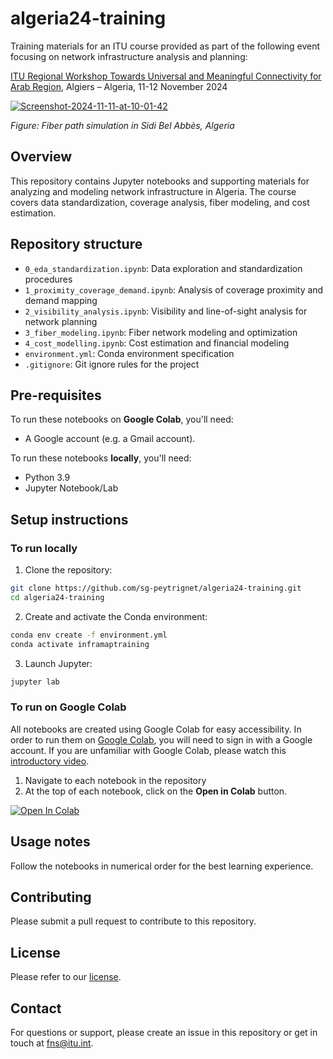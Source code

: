 # algeria24-training

Training materials for an ITU course provided as part of the following event focusing on network infrastructure analysis and planning:

[ITU Regional Workshop Towards Universal and Meaningful Connectivity for Arab Region](https://www.itu.int/en/ITU-D/Regional-Presence/ArabStates/Pages/Events/2024/MeaningfulConnectivity/MConn.aspx), Algiers – Algeria, 11-12 November 2024

<a href="https://ibb.co/ftvCtyQ"><img src="https://i.ibb.co/3Wz0Wjk/Screenshot-2024-11-11-at-10-01-42.png" alt="Screenshot-2024-11-11-at-10-01-42" border="0"></a>

_Figure: Fiber path simulation in Sidi Bel Abbès, Algeria_

## Overview

This repository contains Jupyter notebooks and supporting materials for analyzing and modeling network infrastructure in Algeria. The course covers data standardization, coverage analysis, fiber modeling, and cost estimation.

## Repository structure

- `0_eda_standardization.ipynb`: Data exploration and standardization procedures
- `1_proximity_coverage_demand.ipynb`: Analysis of coverage proximity and demand mapping
- `2_visibility_analysis.ipynb`: Visibility and line-of-sight analysis for network planning
- `3_fiber_modeling.ipynb`: Fiber network modeling and optimization
- `4_cost_modelling.ipynb`: Cost estimation and financial modeling
- `environment.yml`: Conda environment specification
- `.gitignore`: Git ignore rules for the project

## Pre-requisites

To run these notebooks on **Google Colab**, you'll need:
- A Google account (e.g. a Gmail account).

To run these notebooks **locally**, you'll need:

- Python 3.9
- Jupyter Notebook/Lab

## Setup instructions

### To run locally

1. Clone the repository:

```bash
git clone https://github.com/sg-peytrignet/algeria24-training.git
cd algeria24-training
```

2. Create and activate the Conda environment:

```bash
conda env create -f environment.yml
conda activate inframaptraining
```

3. Launch Jupyter:

```bash
jupyter lab
```

### To run on Google Colab

All notebooks are created using Google Colab for easy accessibility. In order to run them on [Google Colab](https://colab.research.google.com/), you will need to sign in with a Google account. If you are unfamiliar with Google Colab, please watch this [introductory video](https://www.youtube.com/watch?v=inN8seMm7UI).

1. Navigate to each notebook in the repository
2. At the top of each notebook, click on the **Open in Colab** button.

<a href="https://colab.research.google.com/github/sg-peytrignet/algeria24-training/blob/main/3_fiber_modeling.ipynb" target="_parent"><img src="https://colab.research.google.com/assets/colab-badge.svg" alt="Open In Colab"/></a>

## Usage notes

Follow the notebooks in numerical order for the best learning experience.

## Contributing

Please submit a pull request to contribute to this repository.

## License

Please refer to our [license](LICENSE).

## Contact

For questions or support, please create an issue in this repository or get in touch at fns@itu.int.
